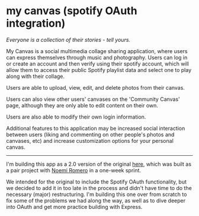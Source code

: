 # my canvas (spotify OAuth integration)

*Everyone is a collection of their stories - tell yours.*


My Canvas is a social multimedia collage sharing application, where users can express themselves through music and photography. Users can log in or create an account and then verify using their spotify account, which will allow them to access their public Spotify playlist data and select one to play along with their collage.


Users are able to upload, view, edit, and delete photos from their canvas.


 Users can also view other users' canvases on the 'Community Canvas' page, although they are only able to edit content on their own.


 Users are also able to modify their own login information.


 Additional features to this application may be increased social interaction between users (liking and commenting on other people's photos and canvases, etc) and increase customization options for your personal canvas.

 ___


I'm building this app as a 2.0 version of the original [here](https://github.com/hanna2895/MyCanvas-1), which was built as a pair project with [Noemi Romero](https://github.com/NoemiR) in a one-week sprint.


We intended for the original to include the Spotify OAuth functionality, but we decided to add it in too late in the process and didn't have time to do the necessary (major) restructuring. I'm building this one over from scratch to fix some of the problems we had along the way, as well as to dive deeper into OAuth and get more practice building with Express. 
